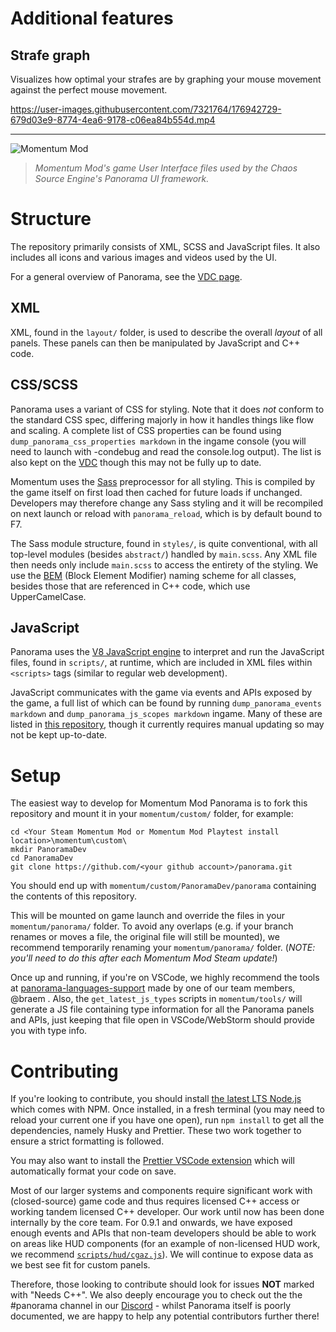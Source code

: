 # Additional features

## Strafe graph
Visualizes how optimal your strafes are by graphing your mouse movement against the perfect mouse movement.

https://user-images.githubusercontent.com/7321764/176942729-679d03e9-8774-4ea6-9178-c06ea84b554d.mp4



___

![Momentum Mod](images/momentumLogo.svg)

> _Momentum Mod's game User Interface files used by the Chaos Source Engine's Panorama UI framework._

# Structure

The repository primarily consists of XML, SCSS and JavaScript files. It also includes all icons and various images and videos used by the UI.

For a general overview of Panorama, see the [VDC page](https://developer.valvesoftware.com/wiki/Panorama).

## XML

XML, found in the `layout/` folder, is used to describe the overall _layout_ of all panels. These panels can then be manipulated by JavaScript and C++ code.

## CSS/SCSS

Panorama uses a variant of CSS for styling. Note that it does _not_ conform to the standard CSS spec, differing majorly in how it handles things like flow and scaling. A complete list of CSS properties can be found using `dump_panorama_css_properties markdown` in the ingame console (you will need to launch with -condebug and read the console.log output). The list is also kept on the [VDC](https://developer.valvesoftware.com/wiki/CSGO_Panorama_CSS_Properties) though this may not be fully up to date.

Momentum uses the [Sass](https://sass-lang.com/) preprocessor for all styling. This is compiled by the game itself on first load then cached for future loads if unchanged. Developers may therefore change any Sass styling and it will be recompiled on next launch or reload with `panorama_reload`, which is by default bound to F7.

The Sass module structure, found in `styles/`, is quite conventional, with all top-level modules (besides `abstract/`) handled by `main.scss`. Any XML file then needs only include `main.scss` to access the entirety of the styling. We use the [BEM](http://getbem.com/) (Block Element Modifier) naming scheme for all classes, besides those that are referenced in C++ code, which use UpperCamelCase.

## JavaScript

Panorama uses the [V8 JavaScript engine](https://v8.dev) to interpret and run the JavaScript files, found in `scripts/`, at runtime, which are included in XML files within `<scripts>` tags (similar to regular web development).

JavaScript communicates with the game via events and APIs exposed by the game, a full list of which can be found by running `dump_panorama_events markdown` and `dump_panorama_js_scopes markdown` ingame. Many of these are listed in [this repository](https://github.com/panorama-languages-support/panorama-dumps), though it currently requires manual updating so may not be kept up-to-date.

# Setup

The easiest way to develop for Momentum Mod Panorama is to fork this repository and mount it in your `momentum/custom/` folder, for example:

```
cd <Your Steam Momentum Mod or Momentum Mod Playtest install location>\momentum\custom\
mkdir PanoramaDev
cd PanoramaDev
git clone https://github.com/<your github account>/panorama.git
```

You should end up with `momentum/custom/PanoramaDev/panorama` containing the contents of this repository.

This will be mounted on game launch and override the files in your `momentum/panorama/` folder. To avoid any overlaps (e.g. if your branch renames or moves a file, the original file will still be mounted), we recommend temporarily renaming your `momentum/panorama/` folder. (_NOTE: you'll need to do this after each Momentum Mod Steam update!_)

Once up and running, if you're on VSCode, we highly recommend the tools at [panorama-languages-support](https://github.com/panorama-languages-support) made by one of our team members, @braem . Also, the `get_latest_js_types` scripts in `momentum/tools/` will generate a JS file containing type information for all the Panorama panels and APIs, just keeping that file open in VSCode/WebStorm should provide you with type info.

# Contributing

If you're looking to contribute, you should install [the latest LTS Node.js](https://nodejs.org/en/download/) which comes with NPM. Once installed, in a fresh terminal (you may need to reload your current one if you have one open), run `npm install` to get all the dependencies, namely Husky and Prettier. These two work together to ensure a strict formatting is followed.

You may also want to install the [Prettier VSCode extension](https://marketplace.visualstudio.com/items?itemName=esbenp.prettier-vscode) which will automatically format your code on save.

Most of our larger systems and components require significant work with (closed-source) game code and thus requires licensed C++ access or working tandem licensed C++ developer. Our work until now has been done internally by the core team. For 0.9.1 and onwards, we have exposed enough events and APIs that non-team developers should be able to work on areas like HUD components (for an example of non-licensed HUD work, we recommend [`scripts/hud/cgaz.js`](scripts/hud/cgaz.js)). We will continue to expose data as we best see fit for custom panels.

Therefore, those looking to contribute should look for issues **NOT** marked with "Needs C++". We also deeply encourage you to check out the the #panorama channel in our [Discord](https://discord.gg/momentummod) - whilst Panorama itself is poorly documented, we are happy to help any potential contributors further there!
